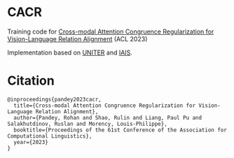 # CACR
Training code for [Cross-modal Attention Congruence Regularization for Vision-Language Relation Alignment](https://arxiv.org/abs/2212.10549) (ACL 2023)

Implementation based on [UNITER](https://github.com/ChenRocks/UNITER) and [IAIS](https://github.com/lancopku/IAIS).

# Citation
```
@inproceedings{pandey2023cacr,
  title={Cross-modal Attention Congruence Regularization for Vision-Language Relation Alignment},
  author={Pandey, Rohan and Shao, Rulin and Liang, Paul Pu and Salakhutdinov, Ruslan and Morency, Louis-Philippe},
  booktitle={Proceedings of the 61st Conference of the Association for Computational Linguistics},
  year={2023}
}
```

